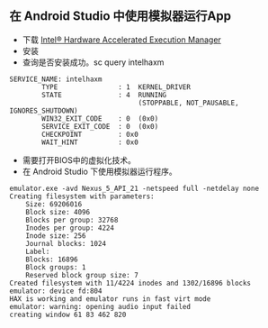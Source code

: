 ﻿## 在 Android Studio 中使用模拟器运行App

- 下载 [Intel® Hardware Accelerated Execution Manager](https://software.intel.com/en-us/android/articles/intel-hardware-accelerated-execution-manager)
- 安装
- 查询是否安装成功。sc query intelhaxm
```
SERVICE_NAME: intelhaxm
        TYPE               : 1  KERNEL_DRIVER
        STATE              : 4  RUNNING
                                (STOPPABLE, NOT_PAUSABLE, IGNORES_SHUTDOWN)
        WIN32_EXIT_CODE    : 0  (0x0)
        SERVICE_EXIT_CODE  : 0  (0x0)
        CHECKPOINT         : 0x0
        WAIT_HINT          : 0x0
```
- 需要打开BIOS中的虚拟化技术。
- 在 Android Studio 下使用模拟器运行程序。
```
emulator.exe -avd Nexus_5_API_21 -netspeed full -netdelay none
Creating filesystem with parameters:
    Size: 69206016
    Block size: 4096
    Blocks per group: 32768
    Inodes per group: 4224
    Inode size: 256
    Journal blocks: 1024
    Label: 
    Blocks: 16896
    Block groups: 1
    Reserved block group size: 7
Created filesystem with 11/4224 inodes and 1302/16896 blocks
emulator: device fd:804
HAX is working and emulator runs in fast virt mode
emulator: warning: opening audio input failed
creating window 61 83 462 820
```
